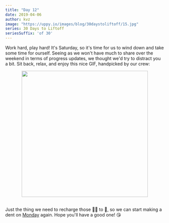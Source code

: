 ```yaml
---
title: "Day 12"
date: 2019-04-06
author: kvz
image: "https://uppy.io/images/blog/30daystoliftoff/15.jpg"
series: 30 Days to Liftoff
seriesSuffix: 'of 30'
---
```


Work hard, play hard! It's Saturday, so it's time for us to wind down and take some time for ourself. Seeing as we won't have much to share over the weekend in terms of progress updates, we thought we'd try to distract you a bit. Sit back, relax, and enjoy this nice GIF, handpicked by our crew:

<!--more-->

<center><img width="400" src="https://media.giphy.com/media/TL4d81cXH4THa/giphy.gif"><br/><br/></center>

Just the thing we need to recharge those :battery::battery: to :100:, so we can start making a dent on [Monday](/blog/2019/04/liftoff-14/) again. Hope you'll have a good one! :kissing_heart: 
